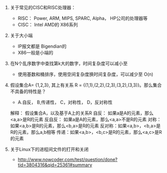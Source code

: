 1. 关于常见的CISC和RISC处理器：
    + RISC： Power, ARM, MIPS, SPARC, Alpha， HP公司的处理器等
    + CISC： Intel AMD的 X86系列

2. 关于大小端
    + IP报文都是 Bigendian的
    + X86一般是小端的

3. 在N个乱序数字中查找第k大的数字，时间复杂度可以减小至
    + 使用基数和桶排序，使用空间复杂度换时间复杂度，可以减少至 O(n)

4.  假设集合A= {1,2,3}, 其上有关系 R = {(1,1),(2,2),(2,3),(3,2),(3,3)}。那么集合不具备的特性是？
    + A.自反， B,传递性， C，对称性， D，反对称性

    解释：
        假设集合A，以及基于A上的关系R
        自反： 如果a是A的元素，那么<a,a>是R的元素 
        反自反： 如果a是A的元素，那么<a,a>不是R的元素 
        对称：如果<a,b>是R的元素，那么<b,a>是R的元素 
        反对称：如果<a,b>，<b,a>是R的元素，那么a,b相等 
        传递：如果<a,b>，<b,c>是R的元素，那么<a,c>是R的元素

5. 关于Linux下的进程间文件的打开和关闭 
    + http://www.nowcoder.com/test/question/done?tid=3804316&qid=25361#summary
